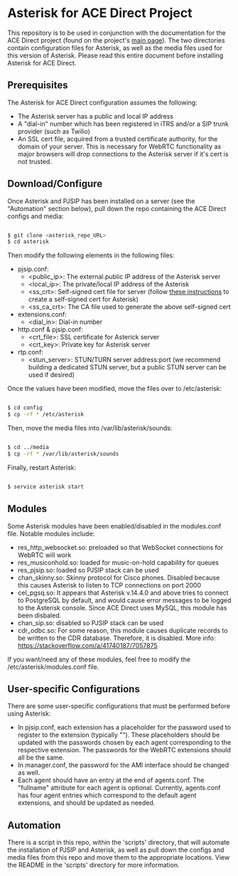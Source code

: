 # **Asterisk for ACE Direct Project**

This repository is to be used in conjunction with the documentation for the ACE Direct project (found on the project's [main page](https://github.com/FCC/ACEDirect/tree/master/docs)). The two directories contain configuration files for Asterisk, as well as the media files used for this version of Asterisk. Please read this entire document before installing Asterisk for ACE Direct.

## Prerequisites

The Asterisk for ACE Direct configuration assumes the following:

* The Asterisk server has a public and local IP address
* A "dial-in" number which has been registered in iTRS and/or a SIP trunk provider (such as Twilio)
* An SSL cert file, acquired from a trusted certificate authority, for the domain of your server. This is necessary for WebRTC functionality as major browsers will drop connections to the Asterisk server if it's cert is not trusted.

## Download/Configure

Once Asterisk and PJSIP has been installed on a server (see the "Automation" section below), pull down the repo containing the ACE Direct configs and media:


```sh

$ git clone <asterisk_repo_URL>
$ cd asterisk

```

Then modify the following elements in the following files:

* pjsip.conf:
    * <public_ip>: The external.public IP address of the Asterisk server
    * <local_ip>: The private/local IP address of the Asterisk
	* <ss_crt>: Self-signed cert file for server (follow [these instructions](https://wiki.asterisk.org/wiki/display/AST/Secure+Calling+Tutorial) to create a self-signed cert for Asterisk)
	* <ss_ca_crt>: The CA file used to generate the above self-signed cert
* extensions.conf:
	* <dial_in>: Dial-in number
* http.conf & pjsip.conf:
    * <crt_file>: SSL certificate for Asterick server
    * <crt_key>: Private key for Asterisk server 
* rtp.conf:
	* <stun_server>: STUN/TURN server address:port (we recommend building a dedicated STUN server, but a public STUN server can be used if desired)
    
Once the values have been modified, move the files over to /etc/asterisk:

```sh

$ cd config
$ cp -rf * /etc/asterisk

```

Then, move the media files into /var/lib/asterisk/sounds:

```sh

$ cd ../media
$ cp -rf * /var/lib/asterisk/sounds

```

Finally, restart Asterisk:

```sh

$ service asterisk start

```

## Modules

Some Asterisk modules have been enabled/disabled in the modules.conf file. Notable modules include:

* res_http_websocket.so: preloaded so that WebSocket connections for WebRTC will work
* res_musiconhold.so: loaded for music-on-hold capability for queues
* res_pjsip.so: loaded so PJSIP stack can be used
* chan_skinny.so: Skinny protocol for Cisco phones. Disabled because this causes Asterisk to listen to TCP connections on port 2000
* cel_pgsq.so: It appears that Asterisk v.14.4.0 and above tries to connect to PostgreSQL by default, and would cause error messages to be logged to the Asterisk console. Since ACE Direct uses MySQL, this module has been disbaled.
* chan_sip.so: disabled so PJSIP stack can be used
* cdr_odbc.so: For some reason, this module causes duplicate records to be written to the CDR database. Therefore, it is disabled. More info: https://stackoverflow.com/a/41740187/7057875

If you want/need any of these modules, feel free to modify the /etc/asterisk/modules.conf file.

## User-specific Configurations

There are some user-specific configurations that must be performed before using Asterisk:

* In pjsip.conf, each extension has a placeholder for the password used to register to the extension (typically "<password>"). These placeholders should be updated with the passwords chosen by each agent corresponding to the respective extension. The passwords for the WebRTC extensions should all be the same.
* In manager.conf, the password for the AMI interface should be changed as well.
* Each agent should have an entry at the end of agents.conf. The "fullname" attribute for each agent is optional. Currently, agents.conf has four agent entries which correspond to the default agent extensions, and should be updated as needed.

## Automation

There is a script in this repo, within the 'scripts' directory, that will automate the installation of PJSIP and Asterisk, as well as 
pull down the configs and media files from this repo and move them to the appropriate locations.  View the README in the 'scripts'
directory for more information.

